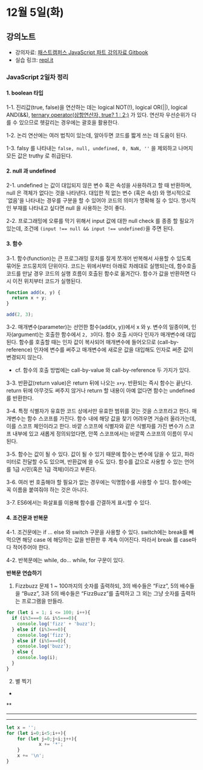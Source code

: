 # 12월 5일(화)

## 강의노트

- 강의자료: [패스트캠퍼스 JavaScript 파트 강의자료 Gitbook](https://javascript-fds.netlify.com/)
- 실습 링크: [repl.it](repl.it/languages/babel)

### JavaScript 2일차 정리

#### 1. boolean 타입

1-1. 진리값(true, false)을 연산하는 데는 logical NOT(!), logical OR(||), logical AND(&&), [ternary operator(삼항연산자, true? 1 : 2;)](https://developer.mozilla.org/ko/docs/Web/JavaScript/Reference/Operators/Conditional_Operator) 가 있다. 연산자 우선순위가 다를 수 있으므로 헷갈리는 경우에는 괄호을 활용한다.

1-2. 논리 연산에는 여러 법칙이 있는데, 알아두면 코드를 짧게 쓰는 데 도움이 된다.

1-3. falsy 를 나타내는 `false, null, undefined, 0, NaN, ''` 을 제외하고 나머지 모든 값은 truthy 로 취급된다.

#### 2. null 과 undefined

2-1. undefined 는 값이 대입되지 않은 변수 혹은 속성을 사용하려고 할 때 반환하며, null 은 객체가 없다는 것을 나타낸다. 대입한 적 없는 변수 (혹은 속성) 와 명시적으로 '없음'을 나타내는 경우를 구분을 할 수 있어야 코드의 의미가 명확해 질 수 있다. 명시적인 부재를 나타내고 싶다면 null 을 사용하는 것이 좋다.

2-2. 프로그래밍에 오류를 막기 위해서 input 값에 대한 null check 를 종종 할 필요가 있는데, 조건에 `(input !== null && input !== undefined)`을 주면 된다.

#### 3. 함수

3-1. 함수(function)는 큰 프로그래밍 뭉치를 잘게 쪼개어 반복해서 사용할 수 있도록 묶어둔 코드뭉치의 단위이다. 코드는 위에서부터 아래로 차례대로 실행되는데, 함수호출 코드를 만날 경우 코드의 실행 흐름이 호출된 함수로 옮겨간다. 함수가 값을 반환하면 다시 이전 위치부터 코드가 실행된다.

```js
function add(x, y) {
  return x + y;
}

add(2, 3);
```

3-2. 매개변수(parameter)는 선언한 함수(add(x, y))에서 x 와 y. 변수의 일종이며, 인자(argument)는 호출한 함수에서 `2, 3`이다. 함수 호출 시마다 인자가 매개변수에 대입된다. 함수를 호출할 때는 인자 값이 복사되어 매개변수에 들어오므로 (call-by-reference) 인자에 변수를 써주고 매개변수에 새로운 값을 대입해도 인자로 써준 값이 변경되지 않는다.
* cf. 함수의 호출 방법에는 call-by-value 와 call-by-reference 두 가지가 있다. 

3-3. 반환값(return value)은 return 뒤에 나오는 `x+y`. 반환되는 즉시 함수는 끝난다. return 뒤에 아무것도 써주지 않거나 return 할 내용이 아예 없다면 함수는 undefined 를 반환한다.

3-4. 특정 식별자가 유효한 코드 상에서만 유효한 범위를 갖는 것을 스코프라고 한다. 매개변수는 함수 스코프를 가진다. 함수 내에 해당 값을 찾기 어려우면 거슬러 올라가는데, 이를 스코프 체인이라고 한다. 바깥 스코프에 식별자와 같은 식별자를 가진 변수가 스코프 내부에 있고 새롭게 정의되었다면, 안쪽 스코프에서는 바깥쪽 스코프의 이름이 무시된다.

3-5. 함수는 값이 될 수 있다. 값이 될 수 있기 때문에 함수는 변수에 담을 수 있고, 파라미터로 전달할 수도 있으며, 반환값에 쓸 수도 있다. 함수를 값으로 사용할 수 있는 언어를 1급 시민(혹은 1급 객체)이라고 부른다.

3-6. 여러 번 호출해야 할 필요가 없는 경우에는 익명함수를 사용할 수 있다. 함수에는 꼭 이름을 붙여줘야 하는 것은 아니다.

3-7. ES6에서는 화살표를 이용해 함수를 간결하게 표시할 수 있다.

#### 4. 조건문과 반복문

4-1. 조건문에는 if ... else 와 switch 구문을 사용할 수 있다. switch에는 break를 빼먹으면 해당 case 에 해당하는 값을 반환한 후 계속 이어진다. 따라서 break 를 case마다 적어주어야 한다.


4-2. 반복문에는 while, do... while, for 구문이 있다.

**반복문 연습하기**

1) Fizzbuzz 문제
1 ~ 100까지의 숫자를 출력하되, 3의 배수들은 “Fizz”, 5의 배수들을 “Buzz”, 3과 5의 배수들은 “FizzBuzz”를 출력하고 그 외는 그냥 숫자를 출력하는 프로그램을 만들라.

```js
for (let i = 1; i <= 100; i++){
  if (i%3===0 && i%5===0){
    console.log('fizz' + 'buzz');
  } else if (i%3===0){
    console.log('fizz');
  } else if (i%5===0){
    console.log('buzz');
  } else {
    console.log(i);
  }
}
```

2) 별 찍기

*
**
***
****

```js
let x = '';
for (let i=0;i<5;i++){
	for (let j=0;j<i;j++){
			x += '*';
    }
    x += '\n';
}
```